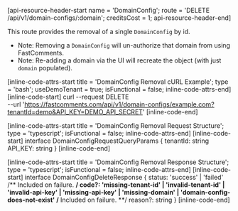 [api-resource-header-start name = 'DomainConfig'; route = 'DELETE /api/v1/domain-configs/:domain'; creditsCost = 1; api-resource-header-end]

This route provides the removal of a single `DomainConfig` by id.

- Note: Removing a `DomainConfig` will un-authorize that domain from using FastComments.
- Note: Re-adding a domain via the UI will recreate the object (with just `domain` populated).

[inline-code-attrs-start title = 'DomainConfig Removal cURL Example'; type = 'bash'; useDemoTenant = true; isFunctional = false; inline-code-attrs-end]
[inline-code-start]
curl --request DELETE \
  --url 'https://fastcomments.com/api/v1/domain-configs/example.com?tenantId=demo&API_KEY=DEMO_API_SECRET'
[inline-code-end]

[inline-code-attrs-start title = 'DomainConfig Removal Request Structure'; type = 'typescript'; isFunctional = false; inline-code-attrs-end]
[inline-code-start]
interface DomainConfigRequestQueryParams {
    tenantId: string
    API_KEY: string
}
[inline-code-end]

[inline-code-attrs-start title = 'DomainConfig Removal Response Structure'; type = 'typescript'; isFunctional = false; inline-code-attrs-end]
[inline-code-start]
interface DomainConfigDeleteResponse {
    status: 'success' | 'failed'
    /** Included on failure. **/
    code?: 'missing-tenant-id' | 'invalid-tenant-id' | 'invalid-api-key' | 'missing-api-key' | 'missing-domain' | 'domain-config-does-not-exist'
    /** Included on failure. **/
    reason?: string
}
[inline-code-end]
